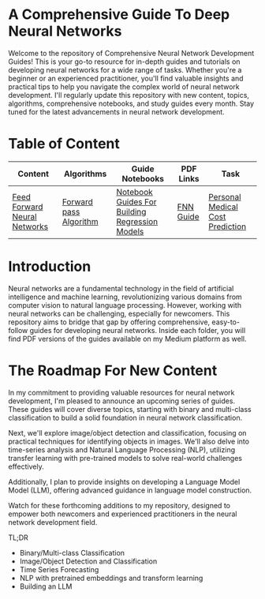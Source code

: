 # A Comprehensive Guide To Deep Neural Networks

Welcome to the repository of Comprehensive Neural Network Development Guides! This is your go-to resource for in-depth guides and tutorials on developing neural networks for a wide range of tasks. Whether you're a beginner or an experienced practitioner, you'll find valuable insights and practical tips to help you navigate the complex world of neural network development. I'll regularly update this repository with new content, topics, algorithms, comprehensive notebooks, and study guides every month. Stay tuned for the latest advancements in neural network development.

# Table of Content
|Content| Algorithms| Guide Notebooks | PDF Links| Task| 
|-------|-----------|-----------------|----------|-----|
|[Feed Forward Neural Networks](https://github.com/dfavenfre/Deep_Neural_Networks/tree/main/Feed%20Forward%20Neural%20Networks)| [Forward pass Algorithm](https://github.com/dfavenfre/Deep_Neural_Networks/blob/main/Feed%20Forward%20Neural%20Networks/Algorithm/forward_pass.py)| [Notebook Guides For Building Regression Models](https://github.com/dfavenfre/Deep_Neural_Networks/tree/main/Feed%20Forward%20Neural%20Networks/Notebooks)| [FNN Guide](https://github.com/dfavenfre/Deep_Neural_Networks/tree/main/Feed%20Forward%20Neural%20Networks/PDF%20Guide)| [Personal Medical Cost Prediction](https://github.com/dfavenfre/Guide-To-Deep-Neural-Networks-/blob/main/Feed%20Forward%20Neural%20Networks/Notebooks/Neural_Network_Regression_With_TF_(Part_2).ipynb)


# Introduction
Neural networks are a fundamental technology in the field of artificial intelligence and machine learning, revolutionizing various domains from computer vision to natural language processing. However, working with neural networks can be challenging, especially for newcomers. This repository aims to bridge that gap by offering comprehensive, easy-to-follow guides for developing neural networks. Inside each folder, you will find PDF versions of the guides available on my Medium platform as well. 

# The Roadmap For New Content
In my commitment to providing valuable resources for neural network development, I'm pleased to announce an upcoming series of guides. These guides will cover diverse topics, starting with binary and multi-class classification to build a solid foundation in neural network classification. 

Next, we'll explore image/object detection and classification, focusing on practical techniques for identifying objects in images. We'll also delve into time-series analysis and Natural Language Processing (NLP), utilizing transfer learning with pre-trained models to solve real-world challenges effectively.

Additionally, I plan to provide insights on developing a Language Model Model (LLM), offering advanced guidance in language model construction. 

Watch for these forthcoming additions to my repository, designed to empower both newcomers and experienced practitioners in the neural network development field.

TL;DR 
  * Binary/Multi-class Classification
  * Image/Object Detection and Classification
  * Time Series Forecasting
  * NLP with pretrained embeddings and transform learning
  * Building an LLM 
